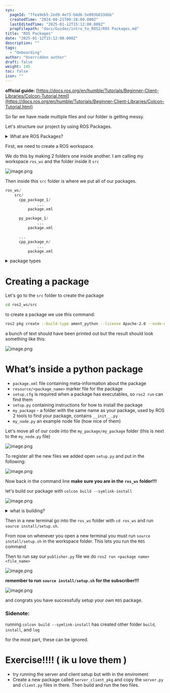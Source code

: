 ```yaml
---
sys:
  pageId: "7fea9eb5-2ed9-4e73-b6d6-5e093b833dbb"
  createdTime: "2024-08-21T00:28:00.000Z"
  lastEditedTime: "2025-01-12T15:12:00.000Z"
  propFilepath: "docs/Guides/intro_to_ROS2/ROS Packages.md"
title: "ROS Packages"
date: "2025-01-12T15:12:00.000Z"
description: ""
tags:
  - "Onboarding"
author: "Overridden author"
draft: false
weight: 145
toc: false
icon: ""
---
```


**official guide:** [https://docs.ros.org/en/humble/Tutorials/Beginner-Client-Libraries/Colcon-Tutorial.html](https://docs.ros.org/en/humble/Tutorials/Beginner-Client-Libraries/Colcon-Tutorial.html)

So far we have made multiple files and our folder is getting messy.

Let's structure our project by using ROS Packages.

<details>

<summary>What are ROS Packages?</summary>

ROS Packages are, as the name implies, packages of code that are highly sharable between ROS developers.

They consist of a folder, `package.xml` file, and source code

```python
      cpp_package_1/
		      ... imagine much code files here ..
          package.xml
```

</details>

First, we need to create a ROS workspace.

We do this by making 2 folders one inside another. I am calling my workspace `ros_ws` and the folder inside it `src`

![image.png](https://prod-files-secure.s3.us-west-2.amazonaws.com/d518164a-d88e-44d1-a4ee-3adb3bd8bce0/70706947-fd18-4537-a67b-e12946812d31/image.png?X-Amz-Algorithm=AWS4-HMAC-SHA256&X-Amz-Content-Sha256=UNSIGNED-PAYLOAD&X-Amz-Credential=ASIAZI2LB466SIFBZ6IA%2F20250524%2Fus-west-2%2Fs3%2Faws4_request&X-Amz-Date=20250524T200836Z&X-Amz-Expires=3600&X-Amz-Security-Token=IQoJb3JpZ2luX2VjEFIaCXVzLXdlc3QtMiJHMEUCIQDHSy0thY0IlDC3pA7VLrg9h%2BJF%2FkAuPdTK304Vo1ozUgIgIezChwQP4MEaeqBJNzYCY6Eq9lxboMbEo2HanKxJFpEq%2FwMIGxAAGgw2Mzc0MjMxODM4MDUiDJH6MuFe2QqJW%2B71MircA6QcSp3uZCzThhfP%2Fxce7UAn3YE0UsB76AOBlEz2EbvVXC%2BYGXU5wTkXHG0Duk8ueUR6rzQ5RwyJa%2Fi%2FtOVenhM53KkBP81pQQte8D1LFGm3UXLj3i9Fj56m%2FKbmN0Fw1O%2ByX048LFvMDV2dXVKXl%2Bhm01SVH5aUl6xGn9K6s9xbIkmfNeIxkHeyc3RZaxtuQ%2FOALAuf3BSgHJriHsW%2BUnT%2BzIoavT9tLbqAgh5PSDH8yrMYGNXnyEvsqk%2FiFIkeu4yTuyM8c24%2BceiOMfDAaxPZRIyowTKwOHq5vA1Soy%2BeKBKdauEp8SInjTzRiZMYewa98qGFufOAh40KAuy82j7Te0kjXAvGuVGgeRnAsqeIPNe3sM6MyzPhvoxC68nOXzd1h0DYNp1oVADR2cppY0rWSYgn3BleyXm53l%2FxRZG%2F1fS7NFBGCA%2BKoZo4S8i3tw7DozLx1Byb4sNLFQFUZf96xs99%2FnehgvBL5oiJK4z7njQgj5k16HSl8NqEVk1eDeFNiphkumaKOIkEi0%2BE%2F2eknBv44CPtB%2BdPDkymWkAHM3pm%2FXevVqMeO6wXwuiQnE%2Bz0RES4%2B9SCFgcrk34T%2FR4ORsLJRT8w%2BHlZ5j16W0XkgY1Rv7UEeBn9e3lMOqVyMEGOqUB%2BS07IN4FRo%2FgzOQaSVoTZhr4W2pK%2B9HDRGT7rOqlvRSNcXtACFoQgPgGOr%2Bl6y5cz3jB1wQShJEkfERZbsDXA3R2xZONCdzFPS3%2FsputZ3nj0KZEbc1aCegVVRqH9B7z3MCTzMsbzCuZwW9Fma3r0q9%2BCDP6ys257zQjUiieZ9oIZJSwOgCwfEv9B6vZbX1RuDp1YWgXGQcCqP9%2FNkk6lqreUGti&X-Amz-Signature=761337769f2df0fc17cecadca406707ac14f37c1278c8e481f34a0cc551fc5b1&X-Amz-SignedHeaders=host&x-id=GetObject)

Then inside this `src` folder is where we put all of our packages.

```python
ros_ws/
    src/
      cpp_package_1/
		      ...
          package.xml

      py_package_1/
		      ...
          package.xml

      ...
      cpp_package_n/
		      ...
          package.xml

```

<details>

<summary>package types</summary>

packages can be either `C++` or python.

the intern file structure is different for each but for this guide we will stick to creating python packages

</details>

# Creating a package

Let's go to the `src` folder to create the package

```bash
cd ros2_ws/src
```

to create a package we use this command:

```bash
ros2 pkg create --build-type ament_python --license Apache-2.0 --node-name my_node my_package
```

a bunch of text should have been printed out but the result should look something like this:

![image.png](https://prod-files-secure.s3.us-west-2.amazonaws.com/d518164a-d88e-44d1-a4ee-3adb3bd8bce0/e6cf1e3f-8512-4a3e-b131-079f800bf3e8/image.png?X-Amz-Algorithm=AWS4-HMAC-SHA256&X-Amz-Content-Sha256=UNSIGNED-PAYLOAD&X-Amz-Credential=ASIAZI2LB466SIFBZ6IA%2F20250524%2Fus-west-2%2Fs3%2Faws4_request&X-Amz-Date=20250524T200836Z&X-Amz-Expires=3600&X-Amz-Security-Token=IQoJb3JpZ2luX2VjEFIaCXVzLXdlc3QtMiJHMEUCIQDHSy0thY0IlDC3pA7VLrg9h%2BJF%2FkAuPdTK304Vo1ozUgIgIezChwQP4MEaeqBJNzYCY6Eq9lxboMbEo2HanKxJFpEq%2FwMIGxAAGgw2Mzc0MjMxODM4MDUiDJH6MuFe2QqJW%2B71MircA6QcSp3uZCzThhfP%2Fxce7UAn3YE0UsB76AOBlEz2EbvVXC%2BYGXU5wTkXHG0Duk8ueUR6rzQ5RwyJa%2Fi%2FtOVenhM53KkBP81pQQte8D1LFGm3UXLj3i9Fj56m%2FKbmN0Fw1O%2ByX048LFvMDV2dXVKXl%2Bhm01SVH5aUl6xGn9K6s9xbIkmfNeIxkHeyc3RZaxtuQ%2FOALAuf3BSgHJriHsW%2BUnT%2BzIoavT9tLbqAgh5PSDH8yrMYGNXnyEvsqk%2FiFIkeu4yTuyM8c24%2BceiOMfDAaxPZRIyowTKwOHq5vA1Soy%2BeKBKdauEp8SInjTzRiZMYewa98qGFufOAh40KAuy82j7Te0kjXAvGuVGgeRnAsqeIPNe3sM6MyzPhvoxC68nOXzd1h0DYNp1oVADR2cppY0rWSYgn3BleyXm53l%2FxRZG%2F1fS7NFBGCA%2BKoZo4S8i3tw7DozLx1Byb4sNLFQFUZf96xs99%2FnehgvBL5oiJK4z7njQgj5k16HSl8NqEVk1eDeFNiphkumaKOIkEi0%2BE%2F2eknBv44CPtB%2BdPDkymWkAHM3pm%2FXevVqMeO6wXwuiQnE%2Bz0RES4%2B9SCFgcrk34T%2FR4ORsLJRT8w%2BHlZ5j16W0XkgY1Rv7UEeBn9e3lMOqVyMEGOqUB%2BS07IN4FRo%2FgzOQaSVoTZhr4W2pK%2B9HDRGT7rOqlvRSNcXtACFoQgPgGOr%2Bl6y5cz3jB1wQShJEkfERZbsDXA3R2xZONCdzFPS3%2FsputZ3nj0KZEbc1aCegVVRqH9B7z3MCTzMsbzCuZwW9Fma3r0q9%2BCDP6ys257zQjUiieZ9oIZJSwOgCwfEv9B6vZbX1RuDp1YWgXGQcCqP9%2FNkk6lqreUGti&X-Amz-Signature=9b54004c38a925c4ee75d7cf83a9d326ea7c4603c6a6b2bf74732f8eaaa62d92&X-Amz-SignedHeaders=host&x-id=GetObject)

# What’s inside a python package

- `package.xml` file containing meta-information about the package
- `resource/<package_name>` marker file for the package
- `setup.cfg` is required when a package has executables, so `ros2 run` can find them
- `setup.py` containing instructions for how to install the package
- `my_package` - a folder with the same name as your package, used by ROS 2 tools to find your package, contains `__init__.py`
- `my_node.py` an example node file (how nice of them)

Let's move all of our code into the `my_package/my_package` folder (this is next to the `my_node.py` file)

![image.png](https://prod-files-secure.s3.us-west-2.amazonaws.com/d518164a-d88e-44d1-a4ee-3adb3bd8bce0/9ce58f11-0da9-4d3e-b86d-506a9685d378/image.png?X-Amz-Algorithm=AWS4-HMAC-SHA256&X-Amz-Content-Sha256=UNSIGNED-PAYLOAD&X-Amz-Credential=ASIAZI2LB466SIFBZ6IA%2F20250524%2Fus-west-2%2Fs3%2Faws4_request&X-Amz-Date=20250524T200836Z&X-Amz-Expires=3600&X-Amz-Security-Token=IQoJb3JpZ2luX2VjEFIaCXVzLXdlc3QtMiJHMEUCIQDHSy0thY0IlDC3pA7VLrg9h%2BJF%2FkAuPdTK304Vo1ozUgIgIezChwQP4MEaeqBJNzYCY6Eq9lxboMbEo2HanKxJFpEq%2FwMIGxAAGgw2Mzc0MjMxODM4MDUiDJH6MuFe2QqJW%2B71MircA6QcSp3uZCzThhfP%2Fxce7UAn3YE0UsB76AOBlEz2EbvVXC%2BYGXU5wTkXHG0Duk8ueUR6rzQ5RwyJa%2Fi%2FtOVenhM53KkBP81pQQte8D1LFGm3UXLj3i9Fj56m%2FKbmN0Fw1O%2ByX048LFvMDV2dXVKXl%2Bhm01SVH5aUl6xGn9K6s9xbIkmfNeIxkHeyc3RZaxtuQ%2FOALAuf3BSgHJriHsW%2BUnT%2BzIoavT9tLbqAgh5PSDH8yrMYGNXnyEvsqk%2FiFIkeu4yTuyM8c24%2BceiOMfDAaxPZRIyowTKwOHq5vA1Soy%2BeKBKdauEp8SInjTzRiZMYewa98qGFufOAh40KAuy82j7Te0kjXAvGuVGgeRnAsqeIPNe3sM6MyzPhvoxC68nOXzd1h0DYNp1oVADR2cppY0rWSYgn3BleyXm53l%2FxRZG%2F1fS7NFBGCA%2BKoZo4S8i3tw7DozLx1Byb4sNLFQFUZf96xs99%2FnehgvBL5oiJK4z7njQgj5k16HSl8NqEVk1eDeFNiphkumaKOIkEi0%2BE%2F2eknBv44CPtB%2BdPDkymWkAHM3pm%2FXevVqMeO6wXwuiQnE%2Bz0RES4%2B9SCFgcrk34T%2FR4ORsLJRT8w%2BHlZ5j16W0XkgY1Rv7UEeBn9e3lMOqVyMEGOqUB%2BS07IN4FRo%2FgzOQaSVoTZhr4W2pK%2B9HDRGT7rOqlvRSNcXtACFoQgPgGOr%2Bl6y5cz3jB1wQShJEkfERZbsDXA3R2xZONCdzFPS3%2FsputZ3nj0KZEbc1aCegVVRqH9B7z3MCTzMsbzCuZwW9Fma3r0q9%2BCDP6ys257zQjUiieZ9oIZJSwOgCwfEv9B6vZbX1RuDp1YWgXGQcCqP9%2FNkk6lqreUGti&X-Amz-Signature=0b75103479c196d2f8fa471a363e0ab05aacfb7566efc81b94e37281bde0be3c&X-Amz-SignedHeaders=host&x-id=GetObject)

To register all the new files we added open `setup.py` and put in the following:

![image.png](https://prod-files-secure.s3.us-west-2.amazonaws.com/d518164a-d88e-44d1-a4ee-3adb3bd8bce0/1cd7c262-4cae-4496-9d75-c178537d24a2/image.png?X-Amz-Algorithm=AWS4-HMAC-SHA256&X-Amz-Content-Sha256=UNSIGNED-PAYLOAD&X-Amz-Credential=ASIAZI2LB466SIFBZ6IA%2F20250524%2Fus-west-2%2Fs3%2Faws4_request&X-Amz-Date=20250524T200836Z&X-Amz-Expires=3600&X-Amz-Security-Token=IQoJb3JpZ2luX2VjEFIaCXVzLXdlc3QtMiJHMEUCIQDHSy0thY0IlDC3pA7VLrg9h%2BJF%2FkAuPdTK304Vo1ozUgIgIezChwQP4MEaeqBJNzYCY6Eq9lxboMbEo2HanKxJFpEq%2FwMIGxAAGgw2Mzc0MjMxODM4MDUiDJH6MuFe2QqJW%2B71MircA6QcSp3uZCzThhfP%2Fxce7UAn3YE0UsB76AOBlEz2EbvVXC%2BYGXU5wTkXHG0Duk8ueUR6rzQ5RwyJa%2Fi%2FtOVenhM53KkBP81pQQte8D1LFGm3UXLj3i9Fj56m%2FKbmN0Fw1O%2ByX048LFvMDV2dXVKXl%2Bhm01SVH5aUl6xGn9K6s9xbIkmfNeIxkHeyc3RZaxtuQ%2FOALAuf3BSgHJriHsW%2BUnT%2BzIoavT9tLbqAgh5PSDH8yrMYGNXnyEvsqk%2FiFIkeu4yTuyM8c24%2BceiOMfDAaxPZRIyowTKwOHq5vA1Soy%2BeKBKdauEp8SInjTzRiZMYewa98qGFufOAh40KAuy82j7Te0kjXAvGuVGgeRnAsqeIPNe3sM6MyzPhvoxC68nOXzd1h0DYNp1oVADR2cppY0rWSYgn3BleyXm53l%2FxRZG%2F1fS7NFBGCA%2BKoZo4S8i3tw7DozLx1Byb4sNLFQFUZf96xs99%2FnehgvBL5oiJK4z7njQgj5k16HSl8NqEVk1eDeFNiphkumaKOIkEi0%2BE%2F2eknBv44CPtB%2BdPDkymWkAHM3pm%2FXevVqMeO6wXwuiQnE%2Bz0RES4%2B9SCFgcrk34T%2FR4ORsLJRT8w%2BHlZ5j16W0XkgY1Rv7UEeBn9e3lMOqVyMEGOqUB%2BS07IN4FRo%2FgzOQaSVoTZhr4W2pK%2B9HDRGT7rOqlvRSNcXtACFoQgPgGOr%2Bl6y5cz3jB1wQShJEkfERZbsDXA3R2xZONCdzFPS3%2FsputZ3nj0KZEbc1aCegVVRqH9B7z3MCTzMsbzCuZwW9Fma3r0q9%2BCDP6ys257zQjUiieZ9oIZJSwOgCwfEv9B6vZbX1RuDp1YWgXGQcCqP9%2FNkk6lqreUGti&X-Amz-Signature=8fb3172a3216547003834981719e5ca752917ffdb0402198ff2d6dcba6189fe3&X-Amz-SignedHeaders=host&x-id=GetObject)

Now back in the command line **make sure you are in the** **`ros_ws`** **folder!!!**

let's build our package with `colcon build --symlink-install`

![image.png](https://prod-files-secure.s3.us-west-2.amazonaws.com/d518164a-d88e-44d1-a4ee-3adb3bd8bce0/2f2a0d27-b173-48fd-b189-5f5c0ce65619/image.png?X-Amz-Algorithm=AWS4-HMAC-SHA256&X-Amz-Content-Sha256=UNSIGNED-PAYLOAD&X-Amz-Credential=ASIAZI2LB466SIFBZ6IA%2F20250524%2Fus-west-2%2Fs3%2Faws4_request&X-Amz-Date=20250524T200836Z&X-Amz-Expires=3600&X-Amz-Security-Token=IQoJb3JpZ2luX2VjEFIaCXVzLXdlc3QtMiJHMEUCIQDHSy0thY0IlDC3pA7VLrg9h%2BJF%2FkAuPdTK304Vo1ozUgIgIezChwQP4MEaeqBJNzYCY6Eq9lxboMbEo2HanKxJFpEq%2FwMIGxAAGgw2Mzc0MjMxODM4MDUiDJH6MuFe2QqJW%2B71MircA6QcSp3uZCzThhfP%2Fxce7UAn3YE0UsB76AOBlEz2EbvVXC%2BYGXU5wTkXHG0Duk8ueUR6rzQ5RwyJa%2Fi%2FtOVenhM53KkBP81pQQte8D1LFGm3UXLj3i9Fj56m%2FKbmN0Fw1O%2ByX048LFvMDV2dXVKXl%2Bhm01SVH5aUl6xGn9K6s9xbIkmfNeIxkHeyc3RZaxtuQ%2FOALAuf3BSgHJriHsW%2BUnT%2BzIoavT9tLbqAgh5PSDH8yrMYGNXnyEvsqk%2FiFIkeu4yTuyM8c24%2BceiOMfDAaxPZRIyowTKwOHq5vA1Soy%2BeKBKdauEp8SInjTzRiZMYewa98qGFufOAh40KAuy82j7Te0kjXAvGuVGgeRnAsqeIPNe3sM6MyzPhvoxC68nOXzd1h0DYNp1oVADR2cppY0rWSYgn3BleyXm53l%2FxRZG%2F1fS7NFBGCA%2BKoZo4S8i3tw7DozLx1Byb4sNLFQFUZf96xs99%2FnehgvBL5oiJK4z7njQgj5k16HSl8NqEVk1eDeFNiphkumaKOIkEi0%2BE%2F2eknBv44CPtB%2BdPDkymWkAHM3pm%2FXevVqMeO6wXwuiQnE%2Bz0RES4%2B9SCFgcrk34T%2FR4ORsLJRT8w%2BHlZ5j16W0XkgY1Rv7UEeBn9e3lMOqVyMEGOqUB%2BS07IN4FRo%2FgzOQaSVoTZhr4W2pK%2B9HDRGT7rOqlvRSNcXtACFoQgPgGOr%2Bl6y5cz3jB1wQShJEkfERZbsDXA3R2xZONCdzFPS3%2FsputZ3nj0KZEbc1aCegVVRqH9B7z3MCTzMsbzCuZwW9Fma3r0q9%2BCDP6ys257zQjUiieZ9oIZJSwOgCwfEv9B6vZbX1RuDp1YWgXGQcCqP9%2FNkk6lqreUGti&X-Amz-Signature=25794fb6b9dfd5bf17bbe2b36ebe977072d9c72f0ec87e3c1eb7c37c3a57bd90&X-Amz-SignedHeaders=host&x-id=GetObject)

<details>

<summary>what is building?</summary>

if you are a CS major at Rose-Hulman you will learn the answer to this in CSSE132

but TLDR; is it combines all the code files into one program that can be run easily 

</details>

Then in a new terminal go into the `ros_ws` folder with `cd ros_ws` and run `source install/setup.sh`. 

From now on whenever you open a new terminal you must run `source install/setup.sh` in the workspace folder. This lets you run the `ROS` command

Then to run say our `publisher.py` file we do `ros2 run <package name> <file_name>`

![image.png](https://prod-files-secure.s3.us-west-2.amazonaws.com/d518164a-d88e-44d1-a4ee-3adb3bd8bce0/4f4b1219-3a44-4632-aa0a-ce3471699f59/image.png?X-Amz-Algorithm=AWS4-HMAC-SHA256&X-Amz-Content-Sha256=UNSIGNED-PAYLOAD&X-Amz-Credential=ASIAZI2LB466SIFBZ6IA%2F20250524%2Fus-west-2%2Fs3%2Faws4_request&X-Amz-Date=20250524T200836Z&X-Amz-Expires=3600&X-Amz-Security-Token=IQoJb3JpZ2luX2VjEFIaCXVzLXdlc3QtMiJHMEUCIQDHSy0thY0IlDC3pA7VLrg9h%2BJF%2FkAuPdTK304Vo1ozUgIgIezChwQP4MEaeqBJNzYCY6Eq9lxboMbEo2HanKxJFpEq%2FwMIGxAAGgw2Mzc0MjMxODM4MDUiDJH6MuFe2QqJW%2B71MircA6QcSp3uZCzThhfP%2Fxce7UAn3YE0UsB76AOBlEz2EbvVXC%2BYGXU5wTkXHG0Duk8ueUR6rzQ5RwyJa%2Fi%2FtOVenhM53KkBP81pQQte8D1LFGm3UXLj3i9Fj56m%2FKbmN0Fw1O%2ByX048LFvMDV2dXVKXl%2Bhm01SVH5aUl6xGn9K6s9xbIkmfNeIxkHeyc3RZaxtuQ%2FOALAuf3BSgHJriHsW%2BUnT%2BzIoavT9tLbqAgh5PSDH8yrMYGNXnyEvsqk%2FiFIkeu4yTuyM8c24%2BceiOMfDAaxPZRIyowTKwOHq5vA1Soy%2BeKBKdauEp8SInjTzRiZMYewa98qGFufOAh40KAuy82j7Te0kjXAvGuVGgeRnAsqeIPNe3sM6MyzPhvoxC68nOXzd1h0DYNp1oVADR2cppY0rWSYgn3BleyXm53l%2FxRZG%2F1fS7NFBGCA%2BKoZo4S8i3tw7DozLx1Byb4sNLFQFUZf96xs99%2FnehgvBL5oiJK4z7njQgj5k16HSl8NqEVk1eDeFNiphkumaKOIkEi0%2BE%2F2eknBv44CPtB%2BdPDkymWkAHM3pm%2FXevVqMeO6wXwuiQnE%2Bz0RES4%2B9SCFgcrk34T%2FR4ORsLJRT8w%2BHlZ5j16W0XkgY1Rv7UEeBn9e3lMOqVyMEGOqUB%2BS07IN4FRo%2FgzOQaSVoTZhr4W2pK%2B9HDRGT7rOqlvRSNcXtACFoQgPgGOr%2Bl6y5cz3jB1wQShJEkfERZbsDXA3R2xZONCdzFPS3%2FsputZ3nj0KZEbc1aCegVVRqH9B7z3MCTzMsbzCuZwW9Fma3r0q9%2BCDP6ys257zQjUiieZ9oIZJSwOgCwfEv9B6vZbX1RuDp1YWgXGQcCqP9%2FNkk6lqreUGti&X-Amz-Signature=be91a08b4f6ad2fe0943d9be8c637953cd6737d46e9f81cd9c311cd03d2812b9&X-Amz-SignedHeaders=host&x-id=GetObject)

**remember to run** **`source install/setup.sh`** **for the subscriber!!!**

![image.png](https://prod-files-secure.s3.us-west-2.amazonaws.com/d518164a-d88e-44d1-a4ee-3adb3bd8bce0/02121119-dad4-49ec-8356-c956108b4243/image.png?X-Amz-Algorithm=AWS4-HMAC-SHA256&X-Amz-Content-Sha256=UNSIGNED-PAYLOAD&X-Amz-Credential=ASIAZI2LB466SIFBZ6IA%2F20250524%2Fus-west-2%2Fs3%2Faws4_request&X-Amz-Date=20250524T200836Z&X-Amz-Expires=3600&X-Amz-Security-Token=IQoJb3JpZ2luX2VjEFIaCXVzLXdlc3QtMiJHMEUCIQDHSy0thY0IlDC3pA7VLrg9h%2BJF%2FkAuPdTK304Vo1ozUgIgIezChwQP4MEaeqBJNzYCY6Eq9lxboMbEo2HanKxJFpEq%2FwMIGxAAGgw2Mzc0MjMxODM4MDUiDJH6MuFe2QqJW%2B71MircA6QcSp3uZCzThhfP%2Fxce7UAn3YE0UsB76AOBlEz2EbvVXC%2BYGXU5wTkXHG0Duk8ueUR6rzQ5RwyJa%2Fi%2FtOVenhM53KkBP81pQQte8D1LFGm3UXLj3i9Fj56m%2FKbmN0Fw1O%2ByX048LFvMDV2dXVKXl%2Bhm01SVH5aUl6xGn9K6s9xbIkmfNeIxkHeyc3RZaxtuQ%2FOALAuf3BSgHJriHsW%2BUnT%2BzIoavT9tLbqAgh5PSDH8yrMYGNXnyEvsqk%2FiFIkeu4yTuyM8c24%2BceiOMfDAaxPZRIyowTKwOHq5vA1Soy%2BeKBKdauEp8SInjTzRiZMYewa98qGFufOAh40KAuy82j7Te0kjXAvGuVGgeRnAsqeIPNe3sM6MyzPhvoxC68nOXzd1h0DYNp1oVADR2cppY0rWSYgn3BleyXm53l%2FxRZG%2F1fS7NFBGCA%2BKoZo4S8i3tw7DozLx1Byb4sNLFQFUZf96xs99%2FnehgvBL5oiJK4z7njQgj5k16HSl8NqEVk1eDeFNiphkumaKOIkEi0%2BE%2F2eknBv44CPtB%2BdPDkymWkAHM3pm%2FXevVqMeO6wXwuiQnE%2Bz0RES4%2B9SCFgcrk34T%2FR4ORsLJRT8w%2BHlZ5j16W0XkgY1Rv7UEeBn9e3lMOqVyMEGOqUB%2BS07IN4FRo%2FgzOQaSVoTZhr4W2pK%2B9HDRGT7rOqlvRSNcXtACFoQgPgGOr%2Bl6y5cz3jB1wQShJEkfERZbsDXA3R2xZONCdzFPS3%2FsputZ3nj0KZEbc1aCegVVRqH9B7z3MCTzMsbzCuZwW9Fma3r0q9%2BCDP6ys257zQjUiieZ9oIZJSwOgCwfEv9B6vZbX1RuDp1YWgXGQcCqP9%2FNkk6lqreUGti&X-Amz-Signature=9cdc389d308e293f77965543a171f87c32d063fcdf5206785cceadf609e644c2&X-Amz-SignedHeaders=host&x-id=GetObject)

and congrats you have successfully setup your own `ROS` package.

### Sidenote:

running `colcon build --symlink-install` has created other folder `build`, `install`, and `log`

for the most part, these can be ignored.

# Exercise!!!! ( ik u love them )

- try running the server and client setup but with in the enviroment
- Create a new package called `server_client_pkg` and copy the `server.py` and `client.py` files in there. Then build and run the two files.
